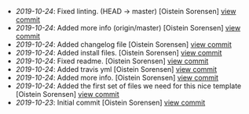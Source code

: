* _2019-10-24_: Fixed linting. (HEAD -> master) [Oistein Sorensen] <a href="http://github.com/5orenso/preact-boilerplate/commit/48b016a5a30788203acde6e901bf458b660ebe56">view commit</a>
* _2019-10-24_: Added more info (origin/master) [Oistein Sorensen] <a href="http://github.com/5orenso/preact-boilerplate/commit/717d097ec440fda6ecdaef2d868c501967f467b3">view commit</a>
* _2019-10-24_: Added changelog file [Oistein Sorensen] <a href="http://github.com/5orenso/preact-boilerplate/commit/03890df448c84964e77ea60df729256a2baad3bc">view commit</a>
* _2019-10-24_: Added install files. [Oistein Sorensen] <a href="http://github.com/5orenso/preact-boilerplate/commit/b42f4437201847c25976ce7b318023a9961d488a">view commit</a>
* _2019-10-24_: Fixed readme. [Oistein Sorensen] <a href="http://github.com/5orenso/preact-boilerplate/commit/68657441d275c900a6aa05d93ed7691de49a9f0a">view commit</a>
* _2019-10-24_: Added travis yml [Oistein Sorensen] <a href="http://github.com/5orenso/preact-boilerplate/commit/32e73155377973d7b31e5dd4c2e502e3ed2ec666">view commit</a>
* _2019-10-24_: Added more info. [Oistein Sorensen] <a href="http://github.com/5orenso/preact-boilerplate/commit/b76892df2e281236df888d810b1d19be04ed9b19">view commit</a>
* _2019-10-24_: Added the first set of files we need for this nice template [Oistein Sorensen] <a href="http://github.com/5orenso/preact-boilerplate/commit/05d8c5c321eec8599438bdd49e90647122894ed8">view commit</a>
* _2019-10-23_: Initial commit [Oistein Sorensen] <a href="http://github.com/5orenso/preact-boilerplate/commit/6e3781c2c2c76b7881f6d90807c9e4d5a4fde84f">view commit</a>